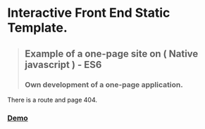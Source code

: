 # Interactive Front End Static Template.
> ## Example of a one-page site on ( Native javascript ) - ES6
> ### Own development of a one-page application.
There is a route and page 404.
### [Demo](https://alexander-makhov.github.io/interactive-frond-end-static-template/#route=home)
